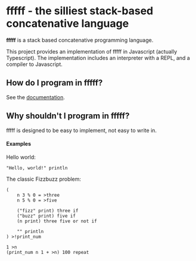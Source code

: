 # fffff - the silliest stack-based concatenative language

**fffff** is a stack based concatenative programming language.

This project provides an implementation of fffff in Javascript (actually Typescript).
The implementation includes an interpreter with a REPL, and a compiler to Javascript.

## How do I program in fffff?

See the [documentation](https://kaya3.github.io/fffff/docs/).

## Why shouldn't I program in fffff?

fffff is designed to be easy to implement, not easy to write in.

#### Examples

Hello world:

```
"Hello, world!" println
```

The classic Fizzbuzz problem:

```
(
    n 3 % 0 = >three
    n 5 % 0 = >five
    
    ("fizz" print) three if
    ("buzz" print) five if
    (n print) three five or not if
    
    "" println
) >!print_num

1 >n
(print_num n 1 + >n) 100 repeat
```
